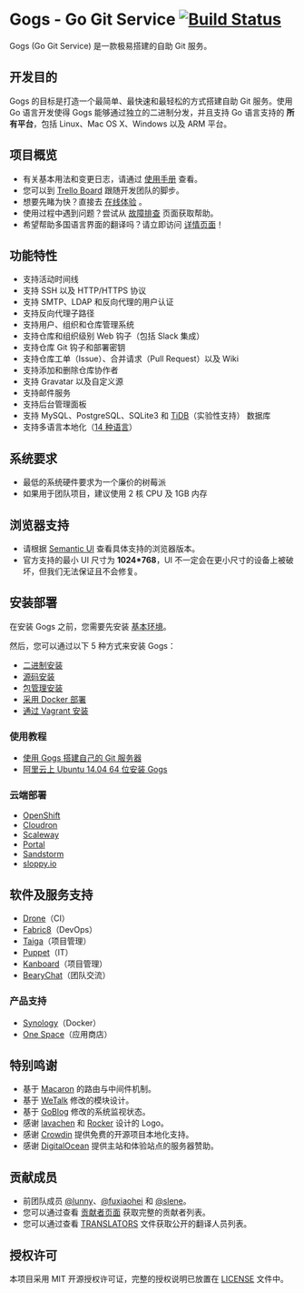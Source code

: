 Gogs - Go Git Service [![Build Status](https://travis-ci.org/gogits/gogs.svg?branch=master)](https://travis-ci.org/gogits/gogs)
=====================

Gogs (Go Git Service) 是一款极易搭建的自助 Git 服务。

## 开发目的

Gogs 的目标是打造一个最简单、最快速和最轻松的方式搭建自助 Git 服务。使用 Go 语言开发使得 Gogs 能够通过独立的二进制分发，并且支持 Go 语言支持的 **所有平台**，包括 Linux、Mac OS X、Windows 以及 ARM 平台。

## 项目概览

- 有关基本用法和变更日志，请通过 [使用手册](http://gogs.io/docs/intro/) 查看。
- 您可以到 [Trello Board](https://trello.com/b/uxAoeLUl/gogs-go-git-service) 跟随开发团队的脚步。
- 想要先睹为快？直接去 [在线体验](https://try.gogs.io/gogs/gogs) 。
- 使用过程中遇到问题？尝试从 [故障排查](http://gogs.io/docs/intro/troubleshooting.html) 页面获取帮助。
- 希望帮助多国语言界面的翻译吗？请立即访问 [详情页面](http://gogs.io/docs/features/i18n.html)！

## 功能特性

- 支持活动时间线
- 支持 SSH 以及 HTTP/HTTPS 协议
- 支持 SMTP、LDAP 和反向代理的用户认证
- 支持反向代理子路径
- 支持用户、组织和仓库管理系统
- 支持仓库和组织级别 Web 钩子（包括 Slack 集成）
- 支持仓库 Git 钩子和部署密钥
- 支持仓库工单（Issue）、合并请求（Pull Request）以及 Wiki
- 支持添加和删除仓库协作者
- 支持 Gravatar 以及自定义源
- 支持邮件服务
- 支持后台管理面板
- 支持 MySQL、PostgreSQL、SQLite3 和 [TiDB](https://github.com/pingcap/tidb)（实验性支持） 数据库
- 支持多语言本地化（[14 种语言]([more](https://crowdin.com/project/gogs))）

## 系统要求

- 最低的系统硬件要求为一个廉价的树莓派
- 如果用于团队项目，建议使用 2 核 CPU 及 1GB 内存

## 浏览器支持

- 请根据 [Semantic UI](https://github.com/Semantic-Org/Semantic-UI#browser-support) 查看具体支持的浏览器版本。
- 官方支持的最小 UI 尺寸为 **1024*768**，UI 不一定会在更小尺寸的设备上被破坏，但我们无法保证且不会修复。

## 安装部署

在安装 Gogs 之前，您需要先安装 [基本环境](http://gogs.io/docs/installation)。

然后，您可以通过以下 5 种方式来安装 Gogs：

- [二进制安装](http://gogs.io/docs/installation/install_from_binary.html)
- [源码安装](http://gogs.io/docs/installation/install_from_source.html)
- [包管理安装](http://gogs.io/docs/installation/install_from_packages.html)
- [采用 Docker 部署](https://github.com/gogits/gogs/tree/master/docker)
- [通过 Vagrant 安装](https://github.com/geerlingguy/ansible-vagrant-examples/tree/master/gogs)

### 使用教程

- [使用 Gogs 搭建自己的 Git 服务器](https://mynook.info/blog/post/host-your-own-git-server-using-gogs)
- [阿里云上 Ubuntu 14.04 64 位安装 Gogs](http://my.oschina.net/luyao/blog/375654)

### 云端部署

- [OpenShift](https://github.com/tkisme/gogs-openshift)
- [Cloudron](https://cloudron.io/appstore.html#io.gogs.cloudronapp)
- [Scaleway](https://www.scaleway.com/imagehub/gogs/)
- [Portal](https://portaldemo.xyz/cloud/)
- [Sandstorm](https://github.com/cem/gogs-sandstorm)
- [sloppy.io](https://github.com/sloppyio/quickstarters/tree/master/gogs)

## 软件及服务支持

- [Drone](https://github.com/drone/drone)（CI）
- [Fabric8](http://fabric8.io/)（DevOps）
- [Taiga](https://taiga.io/)（项目管理）
- [Puppet](https://forge.puppetlabs.com/Siteminds/gogs)（IT）
- [Kanboard](http://kanboard.net/plugin/gogs-webhook)（项目管理）
- [BearyChat](https://bearychat.com/)（团队交流）

### 产品支持

- [Synology](https://www.synology.com)（Docker）
- [One Space](http://www.onespace.cc)（应用商店）

## 特别鸣谢

- 基于 [Macaron](https://github.com/go-macaron/macaron) 的路由与中间件机制。
- 基于 [WeTalk](https://github.com/beego/wetalk) 修改的模块设计。
- 基于 [GoBlog](https://github.com/fuxiaohei/goblog) 修改的系统监视状态。
- 感谢 [lavachen](http://www.lavachen.cn/) 和 [Rocker](http://weibo.com/rocker1989) 设计的 Logo。
- 感谢 [Crowdin](https://crowdin.com/project/gogs) 提供免费的开源项目本地化支持。
- 感谢 [DigitalOcean](https://www.digitalocean.com) 提供主站和体验站点的服务器赞助。

## 贡献成员

- 前团队成员 [@lunny](https://github.com/lunny)、[@fuxiaohei](https://github.com/fuxiaohei) 和 [@slene](https://github.com/slene)。
- 您可以通过查看 [贡献者页面](https://github.com/gogits/gogs/graphs/contributors) 获取完整的贡献者列表。
- 您可以通过查看 [TRANSLATORS](conf/locale/TRANSLATORS) 文件获取公开的翻译人员列表。

## 授权许可

本项目采用 MIT 开源授权许可证，完整的授权说明已放置在 [LICENSE](https://github.com/gogits/gogs/blob/master/LICENSE) 文件中。
